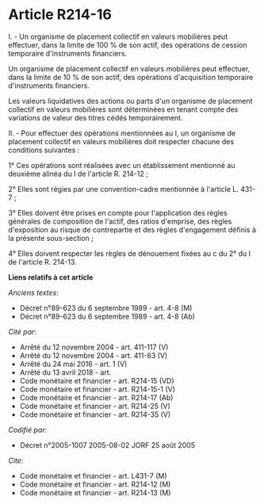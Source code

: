 # Article R214-16

I. - Un organisme de placement collectif en valeurs mobilières peut effectuer, dans la limite de 100 % de son actif, des
opérations de cession temporaire d'instruments financiers.

Un organisme de placement collectif en valeurs mobilières peut effectuer, dans la limite de 10 % de son actif, des opérations
d'acquisition temporaire d'instruments financiers.

Les valeurs liquidatives des actions ou parts d'un organisme de placement collectif en valeurs mobilières sont déterminées en
tenant compte des variations de valeur des titres cédés temporairement.

II. - Pour effectuer des opérations mentionnées au I, un organisme de placement collectif en valeurs mobilières doit
respecter chacune des conditions suivantes :

1° Ces opérations sont réalisées avec un établissement mentionné au deuxième alinéa du I de l'article R. 214-12 ;

2° Elles sont régies par une convention-cadre mentionnée à l'article L. 431-7 ;

3° Elles doivent être prises en compte pour l'application des règles générales de composition de l'actif, des ratios
d'emprise, des règles d'exposition au risque de contrepartie et des règles d'engagement définis à la présente sous-section ;

4° Elles doivent respecter les règles de dénouement fixées au c du 2° du I de l'article R. 214-13.

**Liens relatifs à cet article**

_Anciens textes_:

  - Décret n°89-623 du 6 septembre 1989 - art. 4-8 (M)
  - Décret n°89-623 du 6 septembre 1989 - art. 4-8 (Ab)

_Cité par_:

  - Arrêté du 12 novembre 2004 - art. 411-117 (V)
  - Arrêté du 12 novembre 2004 - art. 411-83 (V)
  - Arrêté du 24 mai 2016 - art. 1 (V)
  - Arrêté du 13 avril 2018 - art.
  - Code monétaire et financier - art. R214-15 (VD)
  - Code monétaire et financier - art. R214-15-1 (V)
  - Code monétaire et financier - art. R214-17 (Ab)
  - Code monétaire et financier - art. R214-25 (V)
  - Code monétaire et financier - art. R214-35 (V)

_Codifié par_:

  - Décret n°2005-1007 2005-08-02 JORF 25 août 2005

_Cite_:

  - Code monétaire et financier - art. L431-7 (M)
  - Code monétaire et financier - art. R214-12 (M)
  - Code monétaire et financier - art. R214-13 (M)
